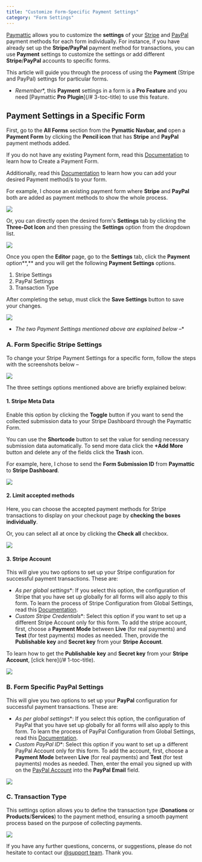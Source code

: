 ```yaml
---
title: "Customize Form-Specific Payment Settings"
category: "Form Settings"
---
```

[Paymattic](https://paymattic.com/) allows you to customize the **settings** of your [Stripe](http://stripe.com) and [PayPal](http://paypal.com) payment methods for each form individually. For instance, if you have already set up the **Stripe/PayPal** payment method for transactions, you can use **Payment** settings to customize the settings or add different **Stripe**/**PayPal** accounts to specific forms.

This article will guide you through the process of using the **Payment** (Stripe and PayPal) settings for particular forms.
- *Remember**, this **Payment** settings in a form is a **Pro Feature** and you need [Paymattic **Pro** **Plugin**](/# 3-toc-title) to use this feature.

## Payment Settings in a Specific Form

First, go to the **All Forms** section from the **Pymattic Navbar, and** open a **Payment Form** by clicking the **Pencil icon** that has **Stripe** and **PayPal** payment methods added.

If you do not have any existing Payment form, read this [Documentation](/how-to-create-your-first-payment-form-in-a-minute-and-accept-payments-with-paymattic) to learn how to Create a Payment Form. 

Additionally, read this [Documentation](/how-to-use-the-payment-method-fields-section) to learn how you can add your desired Payment method/s to your form.

For example, I choose an existing payment form where **Stripe** and **PayPal** both are added as payment methods to show the whole process.

![](/images/form-settings/customize-form-specific-payment-settings/1.-Open-desired-form-1-scaled.webp)

Or, you can directly open the desired form's **Settings** tab by clicking the **Three-Dot Icon** and then pressing the **Settings** option from the dropdown list.

![](/images/form-settings/customize-form-specific-payment-settings/2.-Settings-option-under-Three-dot-icon--scaled.webp)

Once you open the **Editor** page, go to the **Settings** tab, click the **Payment** option**,** and you will get the following **Payment Settings** options.

1. Stripe Settings
2. PayPal Settings
3. Transaction Type

After completing the setup, must click the **Save Settings** button to save your changes.

![](/images/form-settings/customize-form-specific-payment-settings/3.-Payment-under-Form-Settings-scaled.webp)
- *The two Payment Settings mentioned above are explained below –**

### A. Form Specific Stripe Settings 

To change your Stripe Payment Settings for a specific form, follow the steps with the screenshots below –

![](/images/form-settings/customize-form-specific-payment-settings/4.-Stripe-Settings.webp)

The three settings options mentioned above are briefly explained below:

#### 1. Stripe Meta Data

Enable this option by clicking the **Toggle** button if you want to send the collected submission data to your Stripe Dashboard through the Paymattic Form.

You can use the **Shortcode** button to set the value for sending necessary submission data automatically. To send more data click the **+Add More** button and delete any of the fields click the **Trash** icon.

For example, here, I chose to send the **Form Submission ID** from **Paymattic** to **Stripe Dashboard**.

![](/images/form-settings/customize-form-specific-payment-settings/5.-Stripe-Meta-Data.webp)

#### 2. Limit accepted methods

Here, you can choose the accepted payment methods for Stripe transactions to display on your checkout page by **checking the boxes individually**.

Or, you can select all at once by clicking the **Check all** checkbox.

![](/images/form-settings/customize-form-specific-payment-settings/6.-Limit-accepted-methods.webp)

#### 3. Stripe Account

This will give you two options to set up your Stripe configuration for successful payment transactions. These are:
- *As per global settings**: If you select this option, the configuration of Stripe that you have set up globally for all forms will also apply to this form. To learn the process of Stripe Configuration from Global Settings, read this [Documentation](/how-to-configure-stripe-payment-gateway-in-wordpress-with-paymattic).
- *Custom Stripe Credentials**: Select this option if you want to set up a different Stripe Account only for this form. To add the stripe account, first, choose a **Payment Mode** between **Live** (for real payments) and **Test** (for test payments) modes as needed. Then, provide the **Publishable** **key** and **Secret key** from your **Stripe Account**.

To learn how to get the **Publishable** **key** and **Secret key** from your **Stripe Account**, [click here](/# 1-toc-title).

![](/images/form-settings/customize-form-specific-payment-settings/7.-Stripe-Account.webp)

### B. Form Specific PayPal Settings

This will give you two options to set up your **PayPal** configuration for successful payment transactions. These are:
- *As per global settings**: If you select this option, the configuration of PayPal that you have set up globally for all forms will also apply to this form. To learn the process of PayPal Configuration from Global Settings, read this [Documentation](/how-to-configure-paypal-in-wordpress-with-paymattic).
- *Custom PayPal ID**: Select this option if you want to set up a different PayPal Account only for this form. To add the account, first, choose a **Payment Mode** between **Live** (for real payments) and **Test** (for test payments) modes as needed. Then, enter the email you signed up with on the [PayPal Account](https://www.paypal.com/signin) into the **PayPal Email** field.

![](/images/form-settings/customize-form-specific-payment-settings/8.-PayPal-Settings.webp)

### C. Transaction Type

This settings option allows you to define the transaction type (**Donations** or **Products**/**Services**) to the payment method, ensuring a smooth payment process based on the purpose of collecting payments.

![](/images/form-settings/customize-form-specific-payment-settings/9.-Transaction-Type.webp)

If you have any further questions, concerns, or suggestions, please do not hesitate to contact our [@support team](https://wpmanageninja.com/support-tickets/?utm_source=wpmn&utm_medium=home&utm_campaign=site#/). Thank you.